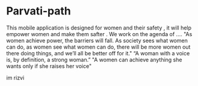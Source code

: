 # Parvati-path
This mobile application is designed for women and their safety , it will help empower women and make them safter .
We work on the agenda of ....
"As women achieve power, the barriers will fall. As society sees what women can do, as women see what women can do, there will be more women out there doing things, and we’ll all be better off for it."
“A woman with a voice is, by definition, a strong woman.”
"A women can achieve anything she wants only if she raises her voice"

im rizvi